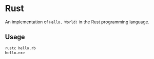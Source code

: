 # Rust

An implementation of `Hello, World!` in the Rust programming language.

## Usage

```sh
rustc hello.rb
hello.exe
```